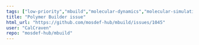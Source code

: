 ```yaml
---
tags: ["low-priority","mbuild","molecular-dynamics","molecular-simulation","molecule-builder","python"]
title: "Polymer Builder issue"
html_url: "https://github.com/mosdef-hub/mbuild/issues/1045"
user: "CalCraven"
repo: "mosdef-hub/mbuild"
---
```


